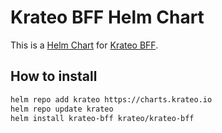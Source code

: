 # Krateo BFF Helm Chart

This is a [Helm Chart](https://helm.sh/docs/topics/charts/) for [Krateo BFF](https://github.com/krateoplatformops/krateo-bff).

## How to install

```sh
helm repo add krateo https://charts.krateo.io
helm repo update krateo
helm install krateo-bff krateo/krateo-bff
```
